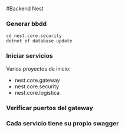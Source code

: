 #Backend Nest
### Generar bbdd
```
cd nest.core.security
dotnet ef database update
```

### Iniciar servicios
Varios proyectos de inicio:
  - nest.core.gateway
  - nest.core.security
  - nest.core.logistica

### Verificar puertos del gateway
### Cada servicio tiene su propio swagger
  


